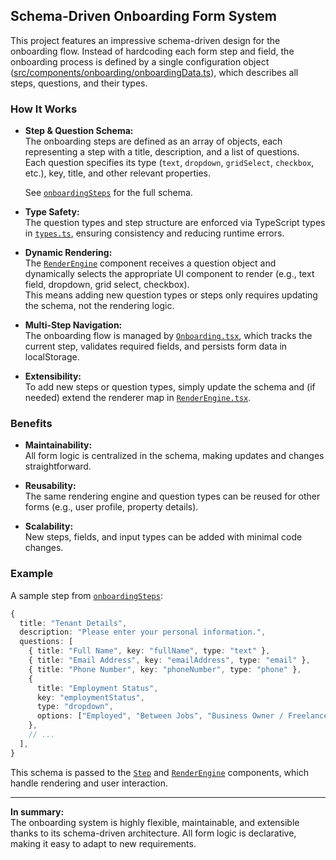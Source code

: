 ## Schema-Driven Onboarding Form System

This project features an impressive schema-driven design for the onboarding flow. Instead of hardcoding each form step and field, the onboarding process is defined by a single configuration object ([src/components/onboarding/onboardingData.ts](src/components/onboarding/onboardingData.ts)), which describes all steps, questions, and their types.

### How It Works

- **Step & Question Schema:**  
  The onboarding steps are defined as an array of objects, each representing a step with a title, description, and a list of questions.  
  Each question specifies its type (`text`, `dropdown`, `gridSelect`, `checkbox`, etc.), key, title, and other relevant properties.

  See [`onboardingSteps`](src/components/onboarding/onboardingData.ts) for the full schema.

- **Type Safety:**  
  The question types and step structure are enforced via TypeScript types in [`types.ts`](src/components/onboarding/types.ts), ensuring consistency and reducing runtime errors.

- **Dynamic Rendering:**  
  The [`RenderEngine`](src/components/RenderEngine.tsx) component receives a question object and dynamically selects the appropriate UI component to render (e.g., text field, dropdown, grid select, checkbox).  
  This means adding new question types or steps only requires updating the schema, not the rendering logic.

- **Multi-Step Navigation:**  
  The onboarding flow is managed by [`Onboarding.tsx`](src/components/onboarding/Onboarding.tsx), which tracks the current step, validates required fields, and persists form data in localStorage.

- **Extensibility:**  
  To add new steps or question types, simply update the schema and (if needed) extend the renderer map in [`RenderEngine.tsx`](src/components/RenderEngine.tsx).

### Benefits

- **Maintainability:**  
  All form logic is centralized in the schema, making updates and changes straightforward.

- **Reusability:**  
  The same rendering engine and question types can be reused for other forms (e.g., user profile, property details).

- **Scalability:**  
  New steps, fields, and input types can be added with minimal code changes.

### Example

A sample step from [`onboardingSteps`](src/components/onboarding/onboardingData.ts):

```ts
{
  title: "Tenant Details",
  description: "Please enter your personal information.",
  questions: [
    { title: "Full Name", key: "fullName", type: "text" },
    { title: "Email Address", key: "emailAddress", type: "email" },
    { title: "Phone Number", key: "phoneNumber", type: "phone" },
    {
      title: "Employment Status",
      key: "employmentStatus",
      type: "dropdown",
      options: ["Employed", "Between Jobs", "Business Owner / Freelancer"],
    },
    // ...
  ],
}
```

This schema is passed to the [`Step`](src/components/onboarding/step/Step.tsx) and [`RenderEngine`](src/components/RenderEngine.tsx) components, which handle rendering and user interaction.

---

**In summary:**  
The onboarding system is highly flexible, maintainable, and extensible thanks to its schema-driven architecture. All form logic is declarative, making it easy to adapt to new requirements.
